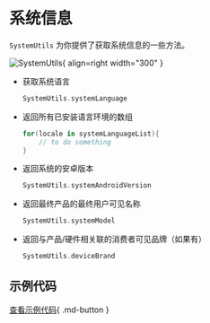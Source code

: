 # 系统信息

`SystemUtils` 为你提供了获取系统信息的一些方法。

![SystemUtils](../img/system_utils.png){ align=right width="300" }

- 获取系统语言

    ```kotlin
    SystemUtils.systemLanguage
    ```

- 返回所有已安装语言环境的数组

    ```kotlin
    for(locale in systemLanguageList){
        // to do something
    }
    ```

- 返回系统的安卓版本

    ```kotlin
    SystemUtils.systemAndroidVersion
    ```

- 返回最终产品的最终用户可见名称

    ```kotlin
    SystemUtils.systemModel
    ```

- 返回与产品/硬件相关联的消费者可见品牌（如果有）

    ```kotlin
    SystemUtils.deviceBrand
    ```

## 示例代码

[查看示例代码](https://github.com/SakurajimaMaii/Android-Vast-Extension/blob/develop/app-compose/src/main/kotlin/com/ave/vastgui/appcompose/example/informationget/SystemInfo.kt){ .md-button }
